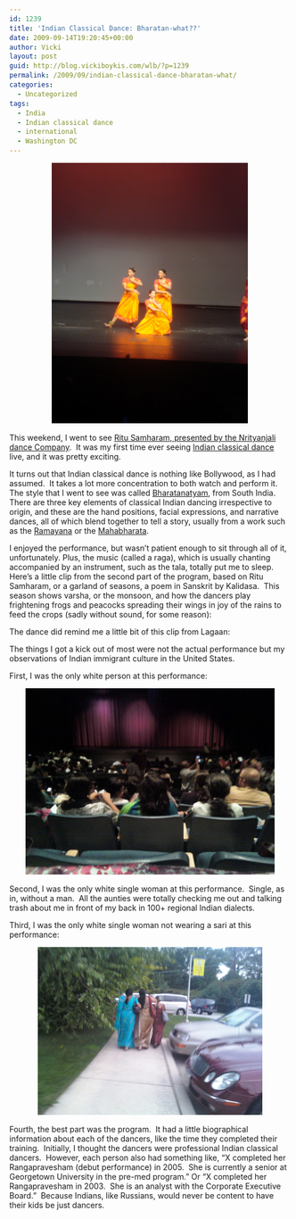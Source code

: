 ```yaml
---
id: 1239
title: 'Indian Classical Dance: Bharatan-what??'
date: 2009-09-14T19:20:45+00:00
author: Vicki
layout: post
guid: http://blog.vickiboykis.com/wlb/?p=1239
permalink: /2009/09/indian-classical-dance-bharatan-what/
categories:
  - Uncategorized
tags:
  - India
  - Indian classical dance
  - international
  - Washington DC
---
```

<p style="text-align: center;">
  <a href="https://raw.githubusercontent.com/veekaybee/wlb/gh-pages/assets/images/2009/09/DSC02616.JPG"><img class="aligncenter size-full wp-image-1241" title="DSC02616" src="https://raw.githubusercontent.com/veekaybee/wlb/gh-pages/assets/images/2009/09/DSC02616.JPG" alt="DSC02616" width="352" height="467" /></a>
</p>

This weekend, I went to see [Ritu Samharam, presented by the Nrityanjali dance Company](http://dcist.com/2009/09/dcist_preview_nrityanjalis_ritu_sam.php).  It was my first time ever seeing [Indian classical dance](http://en.wikipedia.org/wiki/Indian_classical_dance) live, and it was pretty exciting.

<p style="text-align: left;">
  It turns out that Indian classical dance is nothing like Bollywood, as I had assumed.  It takes a lot more concentration to both watch and perform it. The style that I went to see was called <a href="http://chandrakantha.com/articles/indian_music/nritya/bharat_natyam.html">Bharatanatyam</a>, from South India.  There are three key elements of classical Indian dancing irrespective to origin, and these are the hand positions, facial expressions, and narrative dances, all of which blend together to tell a story, usually from a work such as the <a href="http://en.wikipedia.org/wiki/Ramayana">Ramayana</a> or the <a href="http://en.wikipedia.org/wiki/Mahabharata">Mahabharata</a>.
</p>

<p style="text-align: left;">
  I enjoyed the performance, but wasn&#8217;t patient enough to sit through all of it, unfortunately. Plus, the music (called a raga), which is usually chanting accompanied by an instrument, such as the tala, totally put me to sleep.    Here&#8217;s a little clip from the second part of the program, based on Ritu Samharam, or a garland of seasons, a poem in Sanskrit by Kalidasa.  This season shows varsha, or the monsoon, and how the dancers play frightening frogs and peacocks spreading their wings in joy of the rains to feed the crops (sadly without sound, for some reason):
</p>



The dance did remind me a little bit of this clip from Lagaan:
  


The things I got a kick out of most were not the actual performance but my observations of Indian immigrant culture in the United States.

First, I was the only white person at this performance:

<p style="text-align: center;">
  <a href="https://raw.githubusercontent.com/veekaybee/wlb/gh-pages/assets/images/2009/09/0912091858.jpg"><img class="aligncenter size-full wp-image-1246" title="0912091858" src="https://raw.githubusercontent.com/veekaybee/wlb/gh-pages/assets/images/2009/09/0912091858.jpg" alt="0912091858" width="447" height="334" /></a>
</p>

<p style="text-align: left;">
  Second, I was the only white single woman at this performance.  Single, as in, without a man.  All the aunties were totally checking me out and talking trash about me in front of my back in 100+ regional Indian dialects.
</p>

<p style="text-align: left;">
  Third, I was the only white single woman not wearing a sari at this performance:
</p>

<p style="text-align: center;">
  <a href="https://raw.githubusercontent.com/veekaybee/wlb/gh-pages/assets/images/2009/09/0912091845.jpg"><img class="aligncenter size-full wp-image-1247" title="0912091845" src="https://raw.githubusercontent.com/veekaybee/wlb/gh-pages/assets/images/2009/09/0912091845.jpg" alt="0912091845" width="403" height="301" /></a>
</p>

<p style="text-align: left;">
  Fourth, the best part was the program.  It had a little biographical information about each of the dancers, like the time they completed their training.  Initially, I thought the dancers were professional Indian classical dancers.  However, each person also had something like, &#8220;X completed her Rangapravesham (debut performance) in 2005.  She is currently a senior at Georgetown University in the pre-med program.&#8221; Or &#8220;X completed her Rangapravesham in 2003.  She is an analyst with the Corporate Executive Board.&#8221;  Because Indians, like Russians, would never be content to have their kids be just dancers.
</p>

<p style="text-align: left;">